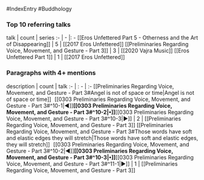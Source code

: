 #IndexEntry #Buddhology

### Top 10 referring talks
talk | count | series
:- | - |: -
[[Eros Unfettered Part 5 - Otherness and the Art of Disappearing]] | 5 | [[2017 Eros Unfettered]]
[[Preliminaries Regarding Voice, Movement, and Gesture - Part 3]] | 3 | [[2020 Vajra Music]]
[[Eros Unfettered Part 1]] | 1 | [[2017 Eros Unfettered]]

### Paragraphs with 4+ mentions
description | count | talk
:- | : - | :-
[[Preliminaries Regarding Voice, Movement, and Gesture - Part 3#Angel is not of space or time\|Angel is not of space or time]] &nbsp;&nbsp;[[0303 Preliminaries Regarding Voice, Movement, and Gesture - Part 3#^10-1\|◀]]**[[0303 Preliminaries Regarding Voice, Movement, and Gesture - Part 3#^10-2\|•]]**[[0303 Preliminaries Regarding Voice, Movement, and Gesture - Part 3#^10-3\|▶]] | 2 | [[Preliminaries Regarding Voice, Movement, and Gesture - Part 3]]
[[Preliminaries Regarding Voice, Movement, and Gesture - Part 3#Those words have soft and elastic edges they will stretch\|Those words have soft and elastic edges, they will stretch]] &nbsp;&nbsp;[[0303 Preliminaries Regarding Voice, Movement, and Gesture - Part 3#^10-2\|◀]]**[[0303 Preliminaries Regarding Voice, Movement, and Gesture - Part 3#^10-3\|•]]**[[0303 Preliminaries Regarding Voice, Movement, and Gesture - Part 3#^11-1\|▶]] | 1 | [[Preliminaries Regarding Voice, Movement, and Gesture - Part 3]]

